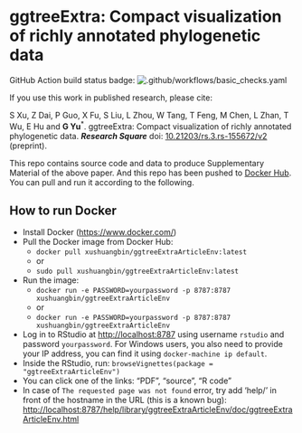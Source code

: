 <!-- README.md is generated from README.Rmd. Please edit that file -->

# ggtreeExtra: Compact visualization of richly annotated phylogenetic data

GitHub Action build status badge:
![.github/workflows/basic\_checks.yaml](https://github.com/xiangpin/ggtreeExtraArticleEnv/workflows/.github/workflows/basic_checks.yaml/badge.svg)

If you use this work in published research, please cite:

S Xu, Z Dai, P Guo, X Fu, S Liu, L Zhou, W Tang, T Feng, M Chen, L Zhan,
T Wu, E Hu and **G Yu**<sup>\*</sup>. ggtreeExtra: Compact visualization
of richly annotated phylogenetic data. ***Research Square*** doi:
[10.21203/rs.3.rs-155672/v2](https://doi.org/10.21203/rs.3.rs-155672/v2)
(preprint).

This repo contains source code and data to produce Supplementary
Material of the above paper. And this repo has been pushed to [Docker
Hub](https://hub.docker.com/r/xushuangbin/ggtreeExtraArticleEnv). You
can pull and run it according to the following.

## How to run Docker

  - Install Docker (<https://www.docker.com/>)
  - Pull the Docker image from Docker Hub:
      - `docker pull xushuangbin/ggtreeExtraArticleEnv:latest`
      - or
      - `sudo pull xushuangbin/ggtreeExtraArticleEnv:latest`
  - Run the image:
      - `docker run -e PASSWORD=yourpassword -p 8787:8787
        xushuangbin/ggtreeExtraArticleEnv`
      - or
      - `docker run -e PASSWORD=yourpassword -p 8787:8787
        xushuangbin/ggtreeExtraArticleEnv`
  - Log in to RStudio at <http://localhost:8787> using username
    `rstudio` and password `yourpassword`. For Windows users, you also
    need to provide your IP address, you can find it using
    `docker-machine ip default`.
  - Inside the RStudio, run: `browseVignettes(package =
    "ggtreeExtraArticleEnv")`
  - You can click one of the links: “PDF”, “source”, “R code”
  - In case of `The requested page was not found` error, try add ‘help/’
    in front of the hostname in the URL (this is a known bug):
    <http://localhost:8787/help/library/ggtreeExtraArticleEnv/doc/ggtreeExtraArticleEnv.html>
